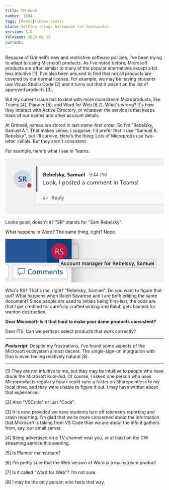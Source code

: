 ```yaml
---
title: SM Word
number: 1084
tags: [Rants](index-rants)
blurb: Getting things backwards (or backwords).
version: 1.0
released: 2020-06-13
current:
---
```

Because of Grinnell's new and restrictive software policies, I've
been trying to adapt to using Microsoft products.  As I've noted
before, Microsoft products are often similar to many of the popular
alternatives except a bit less intuitive [1].  I've also been
amused to find that not all products are covered by our normal
license.  For example, we may be having students use Visual Studio
Code [2] and it turns out that it wasn't on the list of approved
products [3].

But my current issue has to deal with more mainstream Microproducts,
like Teams [4], Planner [5], and Word for Web [6,7].  What's wrong?
It's how they interact with Active Directory, or whatever the service
is that keeps track of our names and other account details. 

At Grinnell, names are stored in last-name-first order.  So I'm
"Rebelsky, Samuel A.".  That makes sense, I suppose.  I'd prefer
that it use "Samuel A. Rebelsky", but I'll survive.  Here's the thing:
Lots of Microprods use two-letter initials.  But they aren't consistent.

For example, here's what I see in Teams.

<img src="images/sr-teams.png" alt="A post from Microsoft Teams.  A blue bubble with the letters 'SR' appears at the left.  Next two it is 'Rebelsky, Samuel', in bold, a timestamp, and a message.">

Looks good, doesn't it?  "SR" stands for "Sam Rebelsky".

What happens in Word?  The same thing, right?  Nope.

<img src="images/rs-word.png" alt="The upper-right-hand corner of an MS word screen.  The letters 'RS' are in a red circle.  Next to them is a pop-up message 'Account manager for Rebelsky, Samuel'.">

Who's RS?  That's me, right?  "Rebelsky, Samuel".  Do you want to
figure that out?  What happens when Ralph Savarese and I are both
editing the same document?  Since people are used to initials being
first-last, the odds are that I get credited for carefully crafted
writing and Ralph gets blamed for wanton destruction.

**Dear Microsoft: Is it that hard to make your damn products
consistent?**

Dear ITS: Can we perhaps select products that work correctly?

---

**_Postscript_**: Despite my frustrations, I've found some aspects
of the Microsoft ecosystem almost decent.  The single-sign-on integration
with Duo is even feeling relatively natural [8].

---

[1] They are not intuitive to me, but they may be intuitive to
people who have drunk the Microsoft Kool-Aid.  Of course, I asked
one person who uses Microproducts regularly how I could sync a
folder on Sharepointless to my local drive, and they were unable
to figure it out.  I may have written about that experience.

[2] Also "VSCode" or just "Code".

[3] It is now, provided we have students turn off telemetry reporting
and crash reporting.  I'm glad that we're more concerned about the
information that Microsoft is taking from VS Code than we are about
the info it gathers from, say, our email server.

[4] Being advertised on a TV channel near you, or at least on the 
CW streaming service this evening.

[5] Is Planner mainstream?

[6] I'm pretty sure that the Web version of Word is a mainstream
product.

[7] Is it called "Word for Web"?  I'm not sure.

[8] I may be the only person who feels that way.
